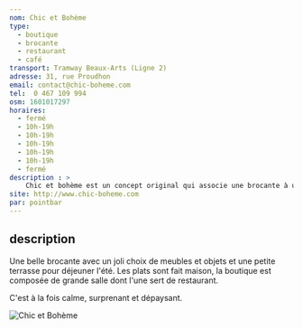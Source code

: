 ```yaml
---
nom: Chic et Bohème
type: 
  - boutique
  - brocante
  - restaurant
  - café
transport: Tramway Beaux-Arts (Ligne 2)
adresse: 31, rue Proudhon
email: contact@chic-boheme.com
tel:  0 467 109 994
osm: 1601017297
horaires:
  - fermé
  - 10h-19h
  - 10h-19h
  - 10h-19h
  - 10h-19h
  - 10h-19h
  - fermé
description : >
    Chic et bohème est un concept original qui associe une brocante à un restaurant et salon de thé. Une boutique originale avec pleins d'objets et des bonbons
site: http://www.chic-boheme.com
par: pointbar
---
```


## description

Une belle brocante avec un joli choix de meubles et objets et une petite terrasse pour déjeuner l'été. Les plats sont fait maison, la boutique est composée de grande salle dont l'une sert de restaurant. 
   
C'est à la fois calme, surprenant et dépaysant.

![Chic et Bohème](./media/chic-et-boheme.jpg)
